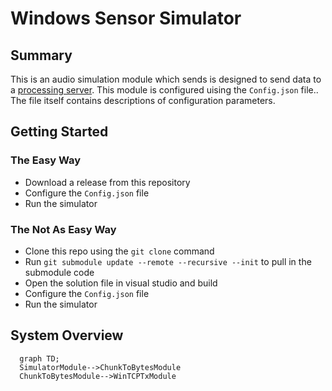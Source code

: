 # Windows Sensor Simulator

## Summary

This is an audio simulation module which sends is designed to send data to a [processing server](https://github.com/Sense-Scape/Windows_Proc_Serv).
This module is configured uising the ```Config.json``` file.. The file itself contains descriptions of configuration parameters. 

## Getting Started

### The Easy Way

- Download a release from this repository
- Configure the `Config.json` file
- Run the simulator

### The Not As Easy Way

- Clone this repo using the ```git clone``` command
- Run ```git submodule update --remote --recursive --init``` to pull in the submodule code
- Open the solution file in visual studio and build
- Configure the `Config.json` file
- Run the simulator

## System Overview

``` mermaid
  graph TD;
  SimulatorModule-->ChunkToBytesModule
  ChunkToBytesModule-->WinTCPTxModule
```
